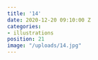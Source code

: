 ```yaml
---
title: '14'
date: 2020-12-20 09:10:00 Z
categories:
- illustrations
position: 21
image: "/uploads/14.jpg"
---
```



